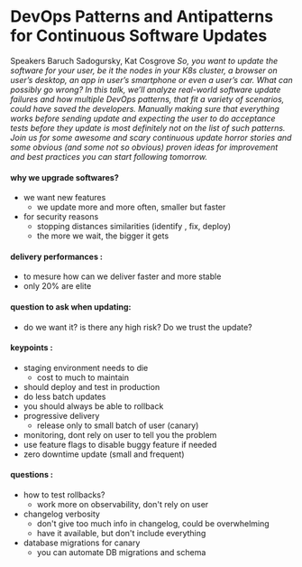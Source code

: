 # DevOps Patterns and Antipatterns for Continuous Software Updates
Speakers Baruch Sadogursky, Kat Cosgrove
_So, you want to update the software for your user, be it the nodes in your K8s cluster, a browser on user’s desktop, an app in user’s smartphone or even a user’s car. What can possibly go wrong? In this talk, we’ll analyze real-world software update failures and how multiple DevOps patterns, that fit a variety of scenarios, could have saved the developers. Manually making sure that everything works before sending update and expecting the user to do acceptance tests before they update is most definitely not on the list of such patterns. Join us for some awesome and scary continuous update horror stories and some obvious (and some not so obvious) proven ideas for improvement and best practices you can start following tomorrow._

#### why we upgrade softwares?
 - we want new features
   - we update more and more often, smaller but faster
 - for security reasons 
   - stopping distances similarities (identify , fix, deploy)
   - the more we wait, the bigger it gets

#### delivery performances : 
  - to mesure how can we deliver faster and more stable 
  - only 20% are elite

#### question to ask when updating:
 - do we want it? is there any high risk? Do we trust the update? 

#### keypoints : 
 - staging environment needs to die
   - cost to much to maintain
 - should deploy and test in production
 - do less batch updates
 - you should always be able to rollback
 - progressive delivery
   - release only to small batch of user (canary)
 - monitoring, dont rely on user to tell you the problem
 - use feature flags to disable buggy feature if needed
 - zero downtime update (small and frequent)

#### questions : 
 - how to test rollbacks?
   - work more on observability, don't rely on user
 - changelog verbosity
   - don't give too much info in changelog, could be overwhelming
   - have it available, but don't include everything
 - database migrations for canary
   - you can automate DB migrations and schema